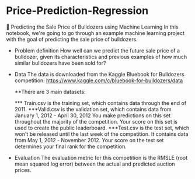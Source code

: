 # Price-Prediction-Regression
🚜 Predicting the Sale Price of Bulldozers using Machine Learning
In this notebook, we're going to go through an example machine learning project with the goal of predicting the sale price of bulldozers.

* Problem definition
How well can we predict the future sale price of a bulldozer, given its characteristics and previous examples of how much similar bulldozers have been sold for?

* Data
The data is downloaded from the Kaggle Bluebook for Bulldozers competition: https://www.kaggle.com/c/bluebook-for-bulldozers/data

  **There are 3 main datasets:

    *** Train.csv is the training set, which contains data through the end of 2011.
    ***Valid.csv is the validation set, which contains data from January 1, 2012 - April 30, 2012 You make predictions on this set throughout the majority of the competition. Your score on this set is used to create the public leaderboard.
    ***Test.csv is the test set, which won't be released until the last week of the competition. It contains data from May 1, 2012 - November 2012. Your score on the test set determines your final rank for the competition.

* Evaluation
The evaluation metric for this competition is the RMSLE (root mean squared log error) between the actual and predicted auction prices.

